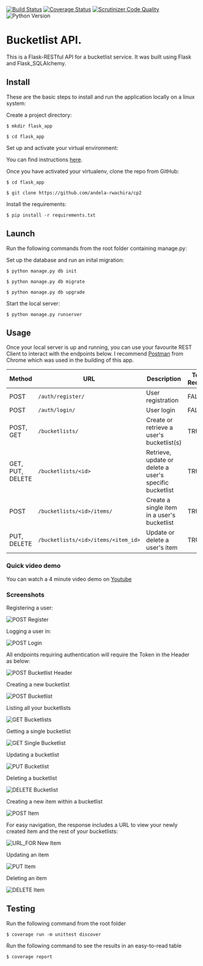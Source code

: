[![Build Status](https://travis-ci.org/andela-rwachira/cp2.svg?branch=develop)](https://travis-ci.org/andela-rwachira/cp2)
[![Coverage Status](https://coveralls.io/repos/github/andela-rwachira/cp2/badge.svg?branch=develop)](https://coveralls.io/github/andela-rwachira/cp2?branch=develop)
[![Scrutinizer Code Quality](https://scrutinizer-ci.com/g/andela-rwachira/cp2/badges/quality-score.png?b=develop)](https://scrutinizer-ci.com/g/andela-rwachira/cp2/?branch=develop)
![Python Version](https://img.shields.io/badge/python-2.7-brightgreen.svg)


# Bucketlist API. 

This is a Flask-RESTful API for a bucketlist service. 
It was built using Flask and Flask_SQLAlchemy.

## Install

These are the basic steps to install and run the application locally on a linux system:

Create a project directory:
```
$ mkdir flask_app

$ cd flask_app
```

Set up and activate your virtual environment:

You can find instructions [here](http://docs.python-guide.org/en/latest/dev/virtualenvs/).

Once you have activated your virtualenv, clone the repo from GitHub:
```
$ cd flask_app

$ git clone https://github.com/andela-rwachira/cp2
```

Install the requirements:
```
$ pip install -r requirements.txt
```

## Launch

Run the following commands from the root folder containing manage.py:

Set up the database and run an inital migration:
```
$ python manage.py db init

$ python manage.py db migrate

$ python manage.py db upgrade
```

Start the local server:
```
$ python manage.py runserver
```

## Usage

Once your local server is up and running, you can use your favourite REST Client
to interact with the endpoints below. I recommend [Postman](https://www.getpostman.com/)
from Chrome which was used in the building of this app.


| Method | URL | Description | Token Required |
| -------- | ------------- | --------- |--------------- |
| POST | `/auth/register/` | User registration | FALSE |
| POST | `/auth/login/` | User login | FALSE |
| POST, GET | `/bucketlists/` | Create or retrieve a user's bucketlist(s) | TRUE |
| GET, PUT, DELETE | `/bucketlists/<id>` | Retrieve, update or delete a user's specific bucketlist | TRUE |
| POST | `/bucketlists/<id>/items/` | Create a single item in a user's bucketlist | TRUE |
| PUT, DELETE | `/bucketlists/<id>/items/<item_id>` | Update or delete a user's item | TRUE |


### Quick video demo

You can watch a 4 minute video demo on [Youtube](https://youtu.be/Ygoi3rThK38)

### Screenshots

Registering a user:

![POST Register](https://cloud.githubusercontent.com/assets/20615801/20676913/807821fa-b5a2-11e6-91a2-e7fe36fc6f17.png)


Logging a user in:

![POST Login](https://cloud.githubusercontent.com/assets/20615801/20676746/e2820088-b5a1-11e6-8e96-7b9a01d62bbe.png)


All endpoints requiring authentication will require the Token in the Header as below:

![POST Bucketlist Header](https://cloud.githubusercontent.com/assets/20615801/20676982/b1650d50-b5a2-11e6-9415-385dc5e0202a.png)


Creating a new bucketlist

![POST Bucketlist](https://cloud.githubusercontent.com/assets/20615801/20677035/dc5d3190-b5a2-11e6-9d5c-342ad2e9a3c5.png)


Listing all your bucketlists

![GET Bucketlists](https://cloud.githubusercontent.com/assets/20615801/20677096/08363280-b5a3-11e6-8e75-72cf0cd9123d.png)


Getting a single bucketlist

![GET Single Bucketlist](https://cloud.githubusercontent.com/assets/20615801/20677153/3439c432-b5a3-11e6-8dfd-dc7cabc21d61.png)


Updating a bucketlist

![PUT Bucketlist](https://cloud.githubusercontent.com/assets/20615801/20677190/585bb9ec-b5a3-11e6-9cdd-3245c7ab4a57.png)


Deleting a bucketlist

![DELETE Bucketlist](https://cloud.githubusercontent.com/assets/20615801/20677239/83edf6ce-b5a3-11e6-8549-4199b821fd07.png)


Creating a new item within a bucketlist

![POST Item](https://cloud.githubusercontent.com/assets/20615801/20677307/b1e0451e-b5a3-11e6-8878-866b2502afb0.png)


For easy navigation, the response includes a URL to view your newly created item and the rest of your bucketlists:

![URL_FOR New Item](https://cloud.githubusercontent.com/assets/20615801/20677333/c590941a-b5a3-11e6-98ce-f3ccc969d69f.png)


Updating an item

![PUT Item](https://cloud.githubusercontent.com/assets/20615801/20677407/09197238-b5a4-11e6-8cef-ef709ca0686b.png)


Deleting an item

![DELETE Item](https://cloud.githubusercontent.com/assets/20615801/20677545/735ba684-b5a4-11e6-95a8-c9d60400ae12.png)


## Testing

Run the following command from the root folder
```
$ coverage run -m unittest discover
```

Run the following command to see the results in an easy-to-read table 
```
$ coverage report
```
